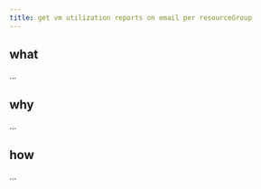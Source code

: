```yaml
---
title: get vm utilization reports on email per resourceGroup
---
```


## what
...

## why
...

## how
...